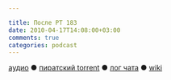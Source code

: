 ```yaml
---

title: После РТ 183
date: 2010-04-17T14:08:00+03:00
comments: true
categories: podcast
---
```

[аудио](http://cdn.radio-t.com/rt183post.mp3) ● [пиратский torrent](http://pirates.radio-t.com/torrents/rt183post.mp3.torrent) ● [лог чата](http://chat.radio-t.com/logs/radio-t-183.html) ● [wiki](http://wiki.radio-t.com/%D0%9F%D0%BE%D1%81%D0%BB%D0%B5_%D0%A0%D0%A2_183)<audio src="http://cdn.radio-t.com/rt183post.mp3" preload="none">
